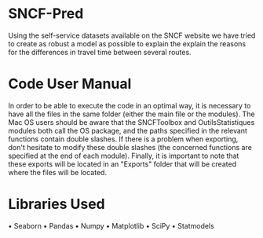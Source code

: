 # SNCF-Pred
Using the self-service datasets available on the SNCF website  we have tried to create as robust a model as possible to explain the explain the reasons for the differences in travel time between several routes.

# Code User Manual
In order to be able to execute the code in an optimal way, it is necessary to have all the files in the same folder (either the main file or the modules). The Mac OS users should be aware that the SNCFToolbox and OutilsStatistiques modules both call the OS package, and the paths specified in the relevant functions contain double slashes. If there is a problem when exporting, don't hesitate to modify these double slashes (the concerned functions are specified at the end of each module). Finally, it is important to note that these exports will be located in an "Exports" folder that will be created where the files will be located.

# Libraries Used
• Seaborn
• Pandas
• Numpy
• Matplotlib
• SciPy
• Statmodels
